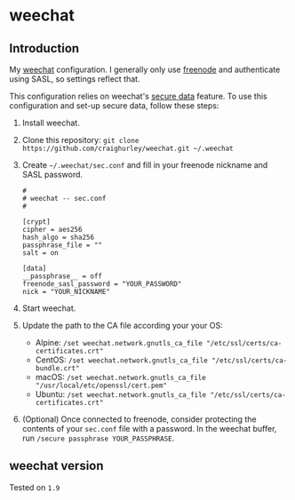 # weechat

## Introduction

My [weechat](https://weechat.org/) configuration.  I generally only use [freenode](https://freenode.net/) and authenticate using SASL, so settings reflect that.

This configuration relies on weechat's [secure data](https://www.weechat.org/files/doc/stable/weechat_user.en.html#secured_data) feature.  To use this configuration and set-up secure data, follow these steps:

1. Install weechat.
1. Clone this repository: `git clone https://github.com/craighurley/weechat.git ~/.weechat`
1. Create `~/.weechat/sec.conf` and fill in your freenode nickname and SASL password.

    ```
    #
    # weechat -- sec.conf
    #

    [crypt]
    cipher = aes256
    hash_algo = sha256
    passphrase_file = ""
    salt = on

    [data]
    __passphrase__ = off
    freenode_sasl_password = "YOUR_PASSWORD"
    nick = "YOUR_NICKNAME"
    ```

1. Start weechat.
1. Update the path to the CA file according your your OS:

    - Alpine: `/set weechat.network.gnutls_ca_file "/etc/ssl/certs/ca-certificates.crt"`
    - CentOS: `/set weechat.network.gnutls_ca_file "/etc/ssl/certs/ca-bundle.crt"`
    - macOS: `/set weechat.network.gnutls_ca_file "/usr/local/etc/openssl/cert.pem"`
    - Ubuntu: `/set weechat.network.gnutls_ca_file "/etc/ssl/certs/ca-certificates.crt"`

1. (Optional) Once connected to freenode, consider protecting the contents of your `sec.conf` file with a password.  In the weechat buffer, run `/secure passphrase YOUR_PASSPHRASE`.

## weechat version

Tested on `1.9`
